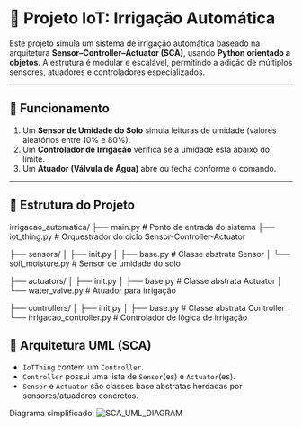 # 🌿 Projeto IoT: Irrigação Automática

Este projeto simula um sistema de irrigação automática baseado na arquitetura **Sensor–Controller–Actuator (SCA)**, usando **Python orientado a objetos**. A estrutura é modular e escalável, permitindo a adição de múltiplos sensores, atuadores e controladores especializados.

---

## 🔧 Funcionamento

1. Um **Sensor de Umidade do Solo** simula leituras de umidade (valores aleatórios entre 10% e 80%).
2. Um **Controlador de Irrigação** verifica se a umidade está abaixo do limite.
3. Um **Atuador (Válvula de Água)** abre ou fecha conforme o comando.

---

## 🧱 Estrutura do Projeto
irrigacao_automatica/
├── main.py # Ponto de entrada do sistema
├── iot_thing.py # Orquestrador do ciclo Sensor-Controller-Actuator

├── sensors/
│ ├── init.py
│ ├── base.py # Classe abstrata Sensor
│ └── soil_moisture.py # Sensor de umidade do solo

├── actuators/
│ ├── init.py
│ ├── base.py # Classe abstrata Actuator
│ └── water_valve.py # Atuador para irrigação

├── controllers/
│ ├── init.py
│ ├── base.py # Classe abstrata Controller
│ └── irrigacao_controller.py # Controlador de lógica de irrigação

## 🔄 Arquitetura UML (SCA)

- `IoTThing` contém um `Controller`.
- `Controller` possui uma lista de `Sensor`(es) e `Actuator`(es).
- `Sensor` e `Actuator` são classes base abstratas herdadas por sensores/atuadores concretos.

Diagrama simplificado:
![SCA_UML_DIAGRAM](https://github.com/user-attachments/assets/a59d25f9-2927-480e-8e02-a121bc0e7a69)
